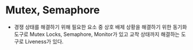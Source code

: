 # Mutex, Semaphore

- 경쟁 상태를 해결하기 위해 필요한 요소 중 상호 배제 상황을 해결하기 위한 동기화 도구로 Mutex Locks, Semaphore, Monitor가 있고 교착 상태까지 해결하는 도구로 Liveness가 있다.
